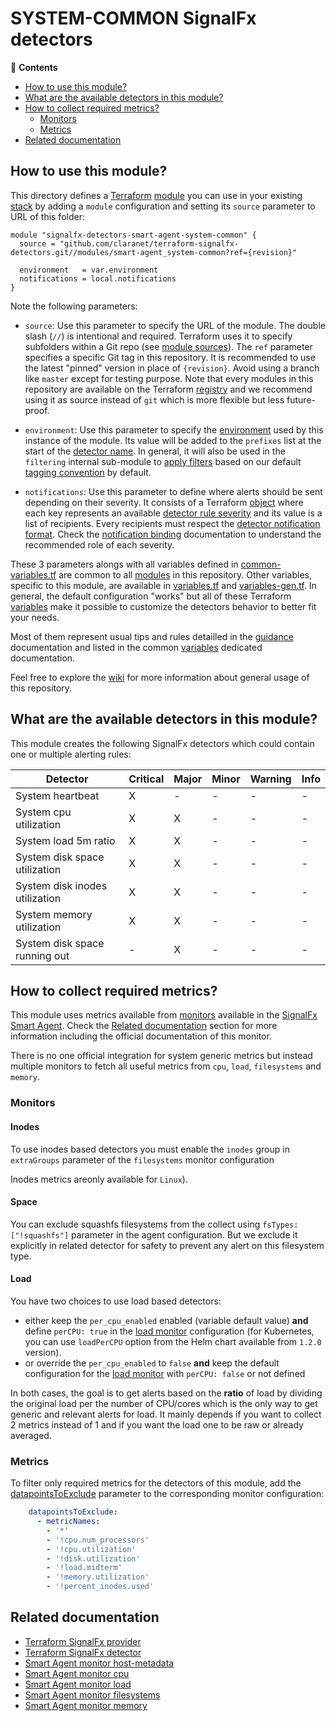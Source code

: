 # SYSTEM-COMMON SignalFx detectors

<!-- START doctoc generated TOC please keep comment here to allow auto update -->
<!-- DON'T EDIT THIS SECTION, INSTEAD RE-RUN doctoc TO UPDATE -->
:link: **Contents**

- [How to use this module?](#how-to-use-this-module)
- [What are the available detectors in this module?](#what-are-the-available-detectors-in-this-module)
- [How to collect required metrics?](#how-to-collect-required-metrics)
  - [Monitors](#monitors)
  - [Metrics](#metrics)
- [Related documentation](#related-documentation)

<!-- END doctoc generated TOC please keep comment here to allow auto update -->

## How to use this module?

This directory defines a [Terraform](https://www.terraform.io/)
[module](https://www.terraform.io/docs/modules/usage.html) you can use in your
existing [stack](https://github.com/claranet/terraform-signalfx-detectors/wiki/Getting-started#stack) by adding a
`module` configuration and setting its `source` parameter to URL of this folder:

```hcl
module "signalfx-detectors-smart-agent-system-common" {
  source = "github.com/claranet/terraform-signalfx-detectors.git//modules/smart-agent_system-common?ref={revision}"

  environment   = var.environment
  notifications = local.notifications
}
```

Note the following parameters:

* `source`: Use this parameter to specify the URL of the module. The double slash (`//`) is intentional  and required.
  Terraform uses it to specify subfolders within a Git repo (see [module
  sources](https://www.terraform.io/docs/modules/sources.html)). The `ref` parameter specifies a specific Git tag in
  this repository. It is recommended to use the latest "pinned" version in place of `{revision}`. Avoid using a branch
  like `master` except for testing purpose. Note that every modules in this repository are available on the Terraform
  [registry](https://registry.terraform.io/modules/claranet/detectors/signalfx) and we recommend using it as source
  instead of `git` which is more flexible but less future-proof.

* `environment`: Use this parameter to specify the
  [environment](https://github.com/claranet/terraform-signalfx-detectors/wiki/Getting-started#environment) used by this
  instance of the module.
  Its value will be added to the `prefixes` list at the start of the [detector
  name](https://github.com/claranet/terraform-signalfx-detectors/wiki/Templating#example).
  In general, it will also be used in the `filtering` internal sub-module to [apply
  filters](https://github.com/claranet/terraform-signalfx-detectors/wiki/Guidance#filtering) based on our default
  [tagging convention](https://github.com/claranet/terraform-signalfx-detectors/wiki/Tagging-convention) by default.

* `notifications`: Use this parameter to define where alerts should be sent depending on their severity. It consists
  of a Terraform [object](https://www.terraform.io/docs/configuration/types.html#object-) where each key represents an
  available [detector rule severity](https://docs.signalfx.com/en/latest/detect-alert/set-up-detectors.html#severity)
  and its value is a list of recipients. Every recipients must respect the [detector notification
  format](https://registry.terraform.io/providers/splunk-terraform/signalfx/latest/docs/resources/detector#notification-format).
  Check the [notification binding](https://github.com/claranet/terraform-signalfx-detectors/wiki/Notifications-binding)
  documentation to understand the recommended role of each severity.

These 3 parameters alongs with all variables defined in [common-variables.tf](common-variables.tf) are common to all
[modules](../) in this repository. Other variables, specific to this module, are available in
[variables.tf](variables.tf) and [variables-gen.tf](variables-gen.tf).
In general, the default configuration "works" but all of these Terraform
[variables](https://www.terraform.io/docs/configuration/variables.html) make it possible to
customize the detectors behavior to better fit your needs.

Most of them represent usual tips and rules detailled in the
[guidance](https://github.com/claranet/terraform-signalfx-detectors/wiki/Guidance) documentation and listed in the
common [variables](https://github.com/claranet/terraform-signalfx-detectors/wiki/Variables) dedicated documentation.

Feel free to explore the [wiki](https://github.com/claranet/terraform-signalfx-detectors/wiki) for more information about
general usage of this repository.

## What are the available detectors in this module?

This module creates the following SignalFx detectors which could contain one or multiple alerting rules:

|Detector|Critical|Major|Minor|Warning|Info|
|---|---|---|---|---|---|
|System heartbeat|X|-|-|-|-|
|System cpu utilization|X|X|-|-|-|
|System load 5m ratio|X|X|-|-|-|
|System disk space utilization|X|X|-|-|-|
|System disk inodes utilization|X|X|-|-|-|
|System memory utilization|X|X|-|-|-|
|System disk space running out|-|X|-|-|-|

## How to collect required metrics?

This module uses metrics available from
[monitors](https://docs.signalfx.com/en/latest/integrations/agent/monitors/_monitor-config.html)
available in the [SignalFx Smart
Agent](https://github.com/signalfx/signalfx-agent). Check the [Related documentation](#related-documentation) section for more
information including the official documentation of this monitor.


There is no one official integration for system generic metrics but instead multiple monitors to fetch
all useful metrics from `cpu`, `load`, `filesystems` and `memory`.

### Monitors

#### Inodes

To use inodes based detectors you must enable the `inodes` group in `extraGroups` parameter of the `filesystems` monitor configuration

Inodes metrics areonly available for `Linux`).

#### Space

You can exclude squashfs filesystems from the collect using `fsTypes: ["!squashfs"]` parameter in the agent configuration.
But we exclude it explicitly in related detector for safety to prevent any alert on this filesystem type.

#### Load

You have two choices to use load based detectors:
  - either keep the `per_cpu_enabled` enabled (variable default value) __and__ define `perCPU: true` in the [load monitor](https://docs.signalfx.com/en/latest/integrations/agent/monitors/load.html) configuration (for Kubernetes, you can use `loadPerCPU` option from the Helm chart available from `1.2.0` version).
  - or override the `per_cpu_enabled` to `false` __and__ keep the default configuration for the [load monitor](https://docs.signalfx.com/en/latest/integrations/agent/monitors/load.html) with `perCPU: false` or not defined

In both cases, the goal is to get alerts based on the __ratio__ of load by dividing the original load per the number of CPU/cores which is the only way to get generic and relevant alerts for load.
It mainly depends if you want to collect 2 metrics instead of 1 and if you want the load one to be raw or already averaged.


### Metrics


To filter only required metrics for the detectors of this module, add the
[datapointsToExclude](https://docs.signalfx.com/en/latest/integrations/agent/filtering.html) parameter to
the corresponding monitor configuration:

```yaml
    datapointsToExclude:
      - metricNames:
        - '*'
        - '!cpu.num_processors'
        - '!cpu.utilization'
        - '!disk.utilization'
        - '!load.midterm'
        - '!memory.utilization'
        - '!percent_inodes.used'

```



## Related documentation

* [Terraform SignalFx provider](https://registry.terraform.io/providers/splunk-terraform/signalfx/latest/docs)
* [Terraform SignalFx detector](https://registry.terraform.io/providers/splunk-terraform/signalfx/latest/docs/resources/detector)
* [Smart Agent monitor host-metadata](https://docs.signalfx.com/en/latest/integrations/agent/monitors/host-metadata.html)
* [Smart Agent monitor cpu](https://docs.signalfx.com/en/latest/integrations/agent/monitors/cpu.html)
* [Smart Agent monitor load](https://docs.signalfx.com/en/latest/integrations/agent/monitors/load.html)
* [Smart Agent monitor filesystems](https://docs.signalfx.com/en/latest/integrations/agent/monitors/filesystems.html)
* [Smart Agent monitor memory](https://docs.signalfx.com/en/latest/integrations/agent/monitors/memory.html)
